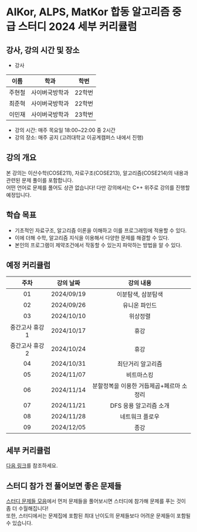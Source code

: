# AlKor, ALPS, MatKor 합동 알고리즘 중급 스터디 2024 세부 커리큘럼 

## 강사, 강의 시간 및 장소

* 강사

| 이름 | 학과 | 학번 |  
| :---: | :---------: | :---: |
| 주현철 | 사이버국방학과 | 22학번 |
| 최준혁 | 사이버국방학과 | 22학번 |
| 이민재 | 사이버국방학과 | 23학번 |

* 강의 시간: 매주 목요일 18:00~22:00 중 2시간
* 강의 장소: 매주 공지 (고려대학교 이공계캠퍼스 내에서 진행)

## 강의 개요

본 강의는 이산수학(COSE211), 자료구조(COSE213), 알고리즘(COSE214)의 내용과 관련된 문제 풀이를 포함합니다.  
어떤 언어로 문제를 풀어도 상관 없습니다! 다만 강의에서는 C++ 위주로 강의를 진행할 예정입니다.     

## 학습 목표

- 기초적인 자료구조, 알고리즘 이론을 이해하고 이를 프로그래밍에 적용할 수 있다.
- 이에 더해 수학, 알고리즘 지식을 이용해서 다양한 문제를 해결할 수 있다.
- 본인의 프로그램이 제약조건에서 작동할 수 있는지 파악하는 방법을 알 수 있다.

## 예정 커리큘럼

| 주차 | 강의 날짜 |              강의 내용                |
| :--: | :------: |:--------------------------------------------: | 
| 01 | 2024/09/19 | 이분탐색, 삼분탐색 |
| 02 | 2024/09/26 | 유니온 파인드 |  |
| 03 | 2024/10/10 | 위상정렬 |  |
| 중간고사 휴강 1 | 2024/10/17 | 휴강 |  |
| 중간고사 휴강 2 | 2024/10/24 | 휴강 |  |
| 04 | 2024/10/31 | 최단거리 알고리즘 |  |
| 05 | 2024/11/07 | 비트마스킹 |  |
| 06 | 2024/11/14 | 분할정복을 이용한 거듭제곱+페르마 소정리  |  |
| 07 | 2024/11/21 | DFS 응용 알고리즘 소개 |  |
| 08 | 2024/11/28 | 네트워크 플로우 |  |
| 09 | 2024/12/05 | 종강 |  |

## 세부 커리큘럼

[다음 링크](https://github.com/ALPS-Study/Introduction/blob/master/2024-2R/0x01%20%EC%B4%88%EA%B8%89%20%EC%8A%A4%ED%84%B0%EB%94%94/2024_syllabus.md)를 참조하세요.

## 스터디 참가 전 풀어보면 좋은 문제들

[스터디 문제들 모음]()에서 먼저 문제들을 풀어보시면 스터디에 참가해 문제를 푸는 것이 좀 더 수월해집니다!   
또한, 스터디에서는 문제집에 포함된 최대 난이도의 문제들보다 어려운 문제들이 포함될 수 있습니다.
